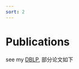 ```yaml
---
sort: 2
---
```


#  Publications

see my [DBLP](https://dblp.uni-trier.de/pid/137/1395.html), 部分论文如下


